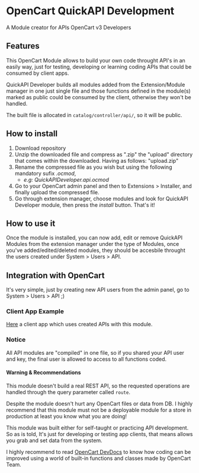 # OpenCart QuickAPI Development
A Module creator for APIs OpenCart v3 Developers

## Features
This OpenCart Module allows to build your own code throught API's in an easily way, just for testing, developing or learning coding APIs that could be consumed by client apps.

QuickAPI Developer builds all modules added from the Extension/Module manager in one just single file and those functions defined in the module(s) marked as public could be consumed by the client, otherwise they won't be handled.

The built file is allocated in `catalog/controller/api/`, so it will be public.

## How to install
1. Download repository
2. Unzip the downloaded file and compress as ".zip" the "upload" directory that comes within the downloaded. Having as follows: "upload.zip"
3. Rename the compressed file as you wish but using the following mandatory sufix _.ocmod_,
    * _e.g: QuickAPIDeveloper.api.ocmod_
4. Go to your OpenCart admin panel and then to Extensions > Installer, and finally upload the compressed file.
5. Go through extension manager, choose modules and look for QuickAPI Developer module, then press the _install_ button. That's it!

## How to use it
Once the module is installed, you can now add, edit or remove QuickAPI Modules from the extension manager under the type of Modules, once you've added/edited/deleted modules, they should be accesbile throught the users created under System > Users > API.

## Integration with OpenCart
It's very simple, just by creating new API users from the admin panel, go to System > Users > API ;)

### Client App Example
[Here](https://github.com/PerezRE/OpenCart-Quickadmin) a client app which uses created APIs with this module.

### Notice
All API modules are "compiled" in one file, so if you shared your API user and key, the final user is allowed to access to all functions coded.

#### Warning & Recommendations
This module doesn't build a real REST API, so the requested operations are handled through the query parameter called ``route``.

Despite the module doesn't hurt any OpenCart files or data from DB. I highly recommend that this module must not be a deployable module for a store in production at least you know what you are doing!

This module was built either for self-taught or practicing API development. 
So as is told, It's just for developing or testing app clients, that means allows you grab and set data from the system.

I highly recommend to read [OpenCart DevDocs](http://docs.opencart.com/en-gb/developer/loading/) to know how coding can be improved using a world of built-in functions and classes made by OpenCart Team.

